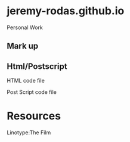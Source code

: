 <h1>jeremy-rodas.github.io</h1>

<p>Personal Work</p>

<h2>Mark up</h2>

<h2>Html/Postscript</h2>

<p><a hief="formats/new-question.html"> HTML code file</a></p>

<p><a hief="formats/new_ps.ps"> Post Script code file</a></p>

<h1>Resources</h1>

<p><a hief="https://vimeo.com/15032988">Linotype:The Film</a></p>

